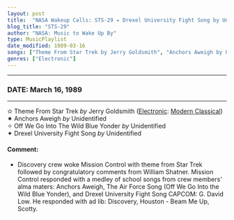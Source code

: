 ```yaml
---
layout: post
title:  "NASA Wakeup Calls: STS-29 ✦ Drexel University Fight Song by Unidentified ✵ March 16, 1989"
blog_title: "STS-29"
author: "NASA: Music to Wake Up By"
type: MusicPlaylist
date_modified: 1989-03-16
songs: ["Theme From Star Trek by Jerry Goldsmith", "Anchors Aweigh by Unidentified", "Off We Go Into The Wild Blue Yonder by Unidentified", "Drexel University Fight Song by Unidentified"]
genres: ["Electronic"]
---
```


----
### DATE: March 16, 1989
----
✫ Theme From Star Trek *by* Jerry Goldsmith ([Electronic](https://www.discogs.com/genre/Electronic): [Modern Classical](https://www.discogs.com/style/Modern%20Classical)) <a target="blank_" href="https://www.discogs.com/Jerry-Goldsmith-Main-Theme-From-Star-Trek-The-Motion-Picture/release/6963573">
    <i class="fas fa-compact-disc"
       title="Discogs entry for this song"
       alt="Discogs entry for this song"
       style="font-size: 1.1em;"></i></a>
      &nbsp;<br />
✷ Anchors Aweigh *by* Unidentified    &nbsp;<br />
✧ Off We Go Into The Wild Blue Yonder *by* Unidentified    &nbsp;<br />
✦ Drexel University Fight Song *by* Unidentified  

#### Comment:
* Discovery crew woke Mission Control with theme from Star Trek followed by congratulatory comments from William Shatner. Mission Control responded with a   medley of school songs from crew members' alma maters: Anchors Aweigh, The Air Force Song (Off We Go Into the Wild Blue Yonder), and Drexel University Fight Song CAPCOM: G. David Low. He responded with ad lib: Discovery, Houston - Beam Me Up, Scotty.




<br/>
<center>
	<a target="_blank"
	   href="https://twitter.com/intent/tweet?hashtags=Space,NASA,Playlist,NASAWakeupCalls,SpaceProgram&text=🚀 {{ page.author}}, '{{ page.songs.first }}' {{ page.title }}, {{ site.url }}{{ page.url }}&via=nasawakeupcalls"><i class="fab fa-twitter" title="Tweet this page" alt="Tweet this page" style="font-size: 1.3em;"></i></a>
	&nbsp; 	<i class="fas fa-user-astronaut" style="font-size: 1.5em;"></i> &nbsp;
    <a id="custom_amazon_link"
       type="amzn" search="#"
       category="popular music">
    <i class="fab fa-amazon" style="font-size: 1.3em;"></i></a>
</center>

<!-- Randomly resolve an individual entry from a song array -->
<script src="/assets/javascript/seedrandom.min.js"></script>
<script>
  var wake_me_up = ["Theme From Star Trek by Jerry Goldsmith", "Anchors Aweigh by Unidentified", "Off We Go Into The Wild Blue Yonder by Unidentified", "Drexel University Fight Song by Unidentified"];
  var prng = new Math.seedrandom();
  function randomSong() {
    song = wake_me_up[Math.floor(Math.random() * wake_me_up.length)];
    var amazon_link = document.getElementById("custom_amazon_link");
    amazon_link.setAttribute("search", song);
  }
  window.onload = randomSong();
</script>
